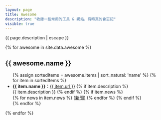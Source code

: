 ```yaml
---
layout: page
title: Awesome
description: "收錄一些常用的工具 & 網站，有時真的會忘記"
visible: true
---
```


{{ page.description | escape }}

<div>
{% for awesome in site.data.awesome %}
    <h2>{{ awesome.name }}</h2>
    <ul>
    {% assign sortedItems = awesome.items | sort_natural: 'name' %}
    {% for item in sortedItems %}
        <li>
            <strong>{{ item.name }}</strong>：<a href="{{ item.url }}" target="_blank" rel="noopener">{{ item.url }}</a>
            {% if item.description %}
                <br/>{{ item.description }}
            {% endif %}
            {% if item.news %}
                <br/>
                {% for news in item.news %}
                    <a href="{{ news }}" target="_blank" rel="noopener">[新聞]</a>
                {% endfor %}
            {% endif %}
        </li>
    {% endfor %}
    </ul>
{% endfor %}
</div>

